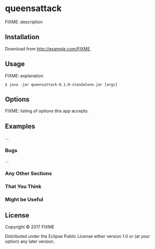 # queensattack

FIXME: description

## Installation

Download from http://example.com/FIXME.

## Usage

FIXME: explanation

    $ java -jar queensattack-0.1.0-standalone.jar [args]

## Options

FIXME: listing of options this app accepts.

## Examples

...

### Bugs

...

### Any Other Sections
### That You Think
### Might be Useful

## License

Copyright © 2017 FIXME

Distributed under the Eclipse Public License either version 1.0 or (at
your option) any later version.
